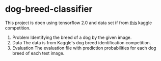 # dog-breed-classifier
This project is doen using tensorflow 2.0 and data set if from [this](https://www.kaggle.com/c/dog-breed-identification/overview) kaggle competition.

1. Problem
Identifying the breed of a dog by the given image.
2. Data
  The data is from Kaggle's dog breed identification competition.
3. Evaluation
  The evaluation file with prediction probabilities for each dog breed of each test image.

